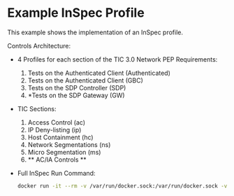 # Example InSpec Profile

This example shows the implementation of an InSpec profile.


Controls Architecture:
- 4 Profiles for each section of the TIC 3.0 Network PEP Requirements:
    1. Tests on the Authenticated Client (Authenticated)
    2. Tests on the Authenticated Client (GBC)
    3. Tests on the SDP Controller (SDP)
    4. *Tests on the SDP Gateway (GW)
- TIC Sections:
    1. Access Control (ac)
    2. IP Deny-listing (ip)
    3. Host Containment (hc)
    4. Network Segmentations (ns)
    5. Micro Segmentation (ms)
    6. ** AC/IA Controls **

- Full InSpec Run Command:
    ```bash
    docker run -it --rm -v /var/run/docker.sock:/var/run/docker.sock -v <path_to_Profile_dir>:/profile chef/inspec exec /profile/<choosen_inspec_profile> --input-file /profile/input_file.yml -t docker://<target_container_name>
    ```
